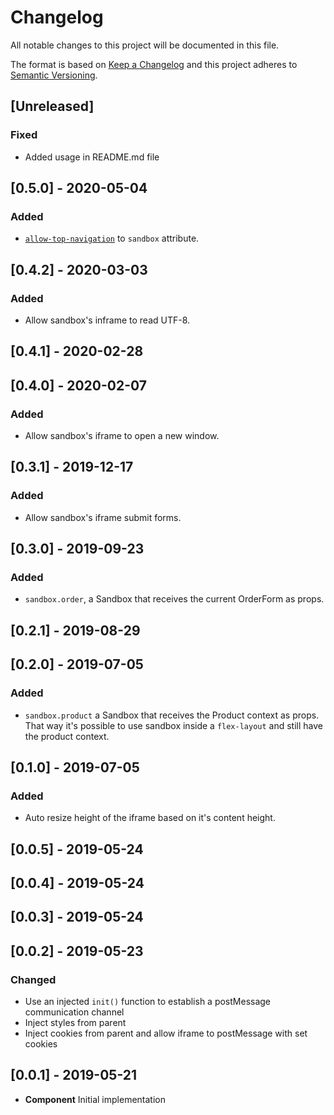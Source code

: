 # Changelog

All notable changes to this project will be documented in this file.

The format is based on [Keep a Changelog](http://keepachangelog.com/en/1.0.0/)
and this project adheres to [Semantic Versioning](http://semver.org/spec/v2.0.0.html).

## [Unreleased]
### Fixed
- Added usage in README.md file

## [0.5.0] - 2020-05-04

### Added
- [`allow-top-navigation`](https://developer.mozilla.org/en-US/docs/Web/HTML/Element/iframe) to `sandbox` attribute.

## [0.4.2] - 2020-03-03
### Added
- Allow sandbox's inframe to read UTF-8.

## [0.4.1] - 2020-02-28

## [0.4.0] - 2020-02-07
### Added
- Allow sandbox's iframe to open a new window.

## [0.3.1] - 2019-12-17
### Added
- Allow sandbox's iframe submit forms.

## [0.3.0] - 2019-09-23
### Added
- `sandbox.order`, a Sandbox that receives the current OrderForm as props.

## [0.2.1] - 2019-08-29

## [0.2.0] - 2019-07-05
### Added
- `sandbox.product` a Sandbox that receives the Product context as props. That way it's possible to use sandbox inside a `flex-layout` and still have the product context.

## [0.1.0] - 2019-07-05
### Added
- Auto resize height of the iframe based on it's content height.

## [0.0.5] - 2019-05-24

## [0.0.4] - 2019-05-24

## [0.0.3] - 2019-05-24

## [0.0.2] - 2019-05-23

### Changed
- Use an injected `init()` function to establish a postMessage communication channel
- Inject styles from parent
- Inject cookies from parent and allow iframe to postMessage with set cookies

## [0.0.1] - 2019-05-21

- **Component** Initial implementation
